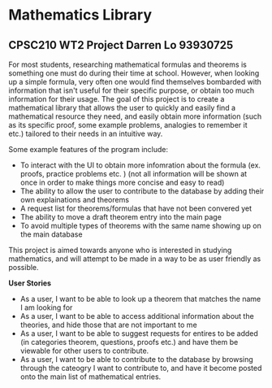 # Mathematics Library

## CPSC210 WT2 Project Darren Lo 93930725

For most students, researching mathematical formulas and theorems is something one must do during their time at school. 
However, when looking up a simple formula, very often one would find themselves bombarded with information that isn't 
useful for their specific purpose, or obtain too much information for their usage. The goal of this project is to create
a mathematical library that allows the user to quickly and easily find a mathematical resource they need, and easily
obtain more information (such as its specific proof, some example problems, analogies to remember it etc.) tailored to 
their needs in an intuitive way. 

Some example features of the program include:
- To interact with the UI to obtain more infomration about the formula (ex. proofs, practice problems etc. )
  (not all information will be shown at once in order to make things more concise and easy to read)
- The ability to allow the user to contribute to the database by adding their own explainations and theorems
- A request list for theorems/formulas that have not been convered yet
- The ability to move a draft theorem entry into the main page
- To avoid multiple types of theorems with the same name showing up on the main database

This project is aimed towards anyone who is interested in studying mathematics, and will attempt to be made in a way
to be as user friendly as possible. 


**User Stories**
- As a user, I want to be able to look up a theorem that matches the name I am looking for
- As a user, I want to be able to access additional information about the theories, and hide those that are not 
important to me
- As a user, I want to be able to suggest requests for entires to be added (in categories theorem, questions, proofs etc.)
 and have them be viewable for other users to contribute.
- As a user, I want to be able to contribute to the database by browsing through the cateogry I want to contribute to, 
and have it become posted onto the main list of mathematical entries. 